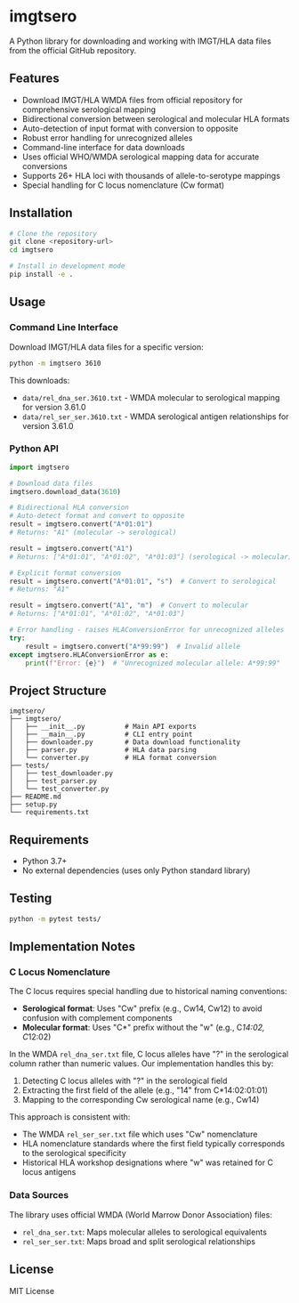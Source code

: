 # imgtsero

A Python library for downloading and working with IMGT/HLA data files from the official GitHub repository.

## Features

- Download IMGT/HLA WMDA files from official repository for comprehensive serological mapping
- Bidirectional conversion between serological and molecular HLA formats
- Auto-detection of input format with conversion to opposite
- Robust error handling for unrecognized alleles
- Command-line interface for data downloads
- Uses official WHO/WMDA serological mapping data for accurate conversions
- Supports 26+ HLA loci with thousands of allele-to-serotype mappings
- Special handling for C locus nomenclature (Cw format)

## Installation

```bash
# Clone the repository
git clone <repository-url>
cd imgtsero

# Install in development mode
pip install -e .
```

## Usage

### Command Line Interface

Download IMGT/HLA data files for a specific version:

```bash
python -m imgtsero 3610
```

This downloads:
- `data/rel_dna_ser.3610.txt` - WMDA molecular to serological mapping for version 3.61.0
- `data/rel_ser_ser.3610.txt` - WMDA serological antigen relationships for version 3.61.0

### Python API

```python
import imgtsero

# Download data files
imgtsero.download_data(3610)

# Bidirectional HLA conversion
# Auto-detect format and convert to opposite
result = imgtsero.convert("A*01:01")
# Returns: "A1" (molecular -> serological)

result = imgtsero.convert("A1")
# Returns: ["A*01:01", "A*01:02", "A*01:03"] (serological -> molecular)

# Explicit format conversion
result = imgtsero.convert("A*01:01", "s")  # Convert to serological
# Returns: "A1"

result = imgtsero.convert("A1", "m")  # Convert to molecular
# Returns: ["A*01:01", "A*01:02", "A*01:03"]

# Error handling - raises HLAConversionError for unrecognized alleles
try:
    result = imgtsero.convert("A*99:99")  # Invalid allele
except imgtsero.HLAConversionError as e:
    print(f"Error: {e}")  # "Unrecognized molecular allele: A*99:99"
```

## Project Structure

```
imgtsero/
├── imgtsero/
│   ├── __init__.py          # Main API exports
│   ├── __main__.py          # CLI entry point
│   ├── downloader.py        # Data download functionality
│   ├── parser.py            # HLA data parsing
│   └── converter.py         # HLA format conversion
├── tests/
│   ├── test_downloader.py
│   ├── test_parser.py
│   └── test_converter.py
├── README.md
├── setup.py
└── requirements.txt
```

## Requirements

- Python 3.7+
- No external dependencies (uses only Python standard library)

## Testing

```bash
python -m pytest tests/
```

## Implementation Notes

### C Locus Nomenclature

The C locus requires special handling due to historical naming conventions:

- **Serological format**: Uses "Cw" prefix (e.g., Cw14, Cw12) to avoid confusion with complement components
- **Molecular format**: Uses "C*" prefix without the "w" (e.g., C*14:02, C*12:02)

In the WMDA `rel_dna_ser.txt` file, C locus alleles have "?" in the serological column rather than numeric values. Our implementation handles this by:

1. Detecting C locus alleles with "?" in the serological field
2. Extracting the first field of the allele (e.g., "14" from C*14:02:01:01)
3. Mapping to the corresponding Cw serological name (e.g., Cw14)

This approach is consistent with:
- The WMDA `rel_ser_ser.txt` file which uses "Cw" nomenclature
- HLA nomenclature standards where the first field typically corresponds to the serological specificity
- Historical HLA workshop designations where "w" was retained for C locus antigens

### Data Sources

The library uses official WMDA (World Marrow Donor Association) files:
- `rel_dna_ser.txt`: Maps molecular alleles to serological equivalents
- `rel_ser_ser.txt`: Maps broad and split serological relationships

## License

MIT License